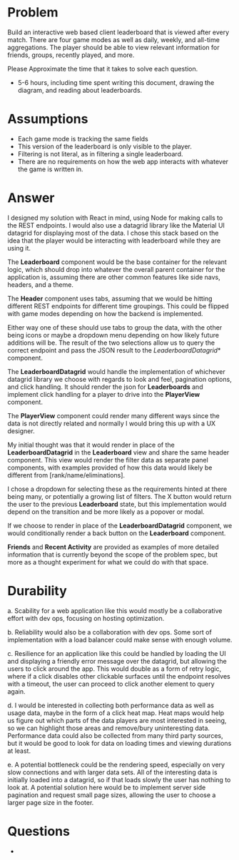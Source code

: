 # Problem
Build an interactive web based client leaderboard that is viewed after every match. There are four game modes as well as daily, weekly, and all-time aggregations. The player should be able to view relevant information for friends, groups, recently played, and more.

Please Approximate the time that it takes to solve each question. 
- 5-6 hours, including time spent writing this document, drawing the diagram, and reading about leaderboards.

# Assumptions
- Each game mode is tracking the same fields
- This version of the leaderboard is only visible to the player. 
- Filtering is not literal, as in filtering a single leaderboard. 
- There are no requirements on how the web app interacts with whatever the game is written in.

# Answer
I designed my solution with React in mind, using Node for making calls to the REST endpoints. I would also use a datagrid library like the Material UI datagrid for displaying most of the data. I chose this stack based on the idea that the player would be interacting with leaderboard while they are using it. 

The **Leaderboard** component would be the base container for the relevant logic, which should drop into whatever the overall parent container for the application is, assuming there are other common features like side navs, headers, and a theme.

The **Header** component uses tabs, assuming that we would be hitting different REST endpoints for different time groupings. This could be flipped with game modes depending on how the backend is implemented. 

Either way one of these should use tabs to group the data, with the other being icons or maybe a dropdown menu depending on how likely future additions will be. The result of the two selections allow us to query the correct endpoint and pass the JSON result to the *LeaderboardDatagrid** component. 


The **LeaderboardDatagrid** would handle the implementation of whichever datagrid library we choose with regards to look and feel, pagination options, and click handling. It should render the json for **Leaderboards** and implement click handling for a player to drive into the **PlayerView** component.


The **PlayerView** component could render many different ways since the data is not directly related and normally I would bring this up with a UX designer.

My initial thought was that it would render in place of the **LeaderboardDatagrid** in the **Leaderboard** view and share the same header component. This view would render the filter data as separate panel components, with examples provided of how this data would likely be different from [rank/name/eliminations]. 

I chose a dropdown for selecting these as the requirements hinted at there being many, or potentially a growing list of filters. The X button would return the user to the previous **Leaderboard** state, but this implementation would depend on the transition and be more likely as a popover or modal.

If we choose to render in place of the **LeaderboardDatagrid** component, we would conditionally render a back button on the **Leaderboard** component.

**Friends** and **Recent Activity** are provided as examples of more detailed information that is currently beyond the scope of the problem spec, but more as a thought experiment for what we could do with that space. 

# Durability
a. Scability for a web application like this would mostly be a collaborative effort with dev ops, focusing on hosting optimization.

b. Reliability would also be a collaboration with dev ops. Some sort of implementation with a load balancer could make sense with enough volume.

c. Resilience for an application like this could be handled by loading the UI and displaying a friendly error message over the datagrid, but allowing the users to click around the app. This would double as a form of retry logic, where if a click disables other clickable surfaces until the endpoint resolves with a timeout, the user can proceed to click another element to query again. 

d. I would be interested in collecting both performance data as well as usage data, maybe in the form of a click heat map. Heat maps would help us figure out which parts of the data players are most interested in seeing, so we can highlight those areas and remove/bury uninteresting data. Performance data could also be collected from many third party sources, but it would be good to look for data on loading times and viewing durations at least.

e. A potential bottleneck could be the rendering speed, especially on very slow connections and with larger data sets. All of the interesting data is initially loaded into a datagrid, so if that loads slowly the user has nothing to look at. A potential solution here would be to implement server side pagination and request small page sizes, allowing the user to choose a larger page size in the footer. 










# Questions
- 